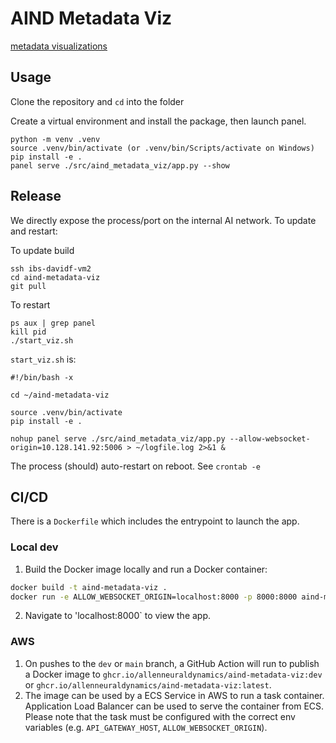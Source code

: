 # AIND Metadata Viz

[metadata visualizations](http://10.128.141.92:5007/app)

## Usage

Clone the repository and `cd` into the folder

Create a virtual environment and install the package, then launch panel.
```
python -m venv .venv
source .venv/bin/activate (or .venv/bin/Scripts/activate on Windows)
pip install -e .
panel serve ./src/aind_metadata_viz/app.py --show
```

## Release

We directly expose the process/port on the internal AI network. To update and restart:

To update build
```
ssh ibs-davidf-vm2
cd aind-metadata-viz
git pull
```

To restart
```
ps aux | grep panel
kill pid
./start_viz.sh
```

`start_viz.sh` is:
```
#!/bin/bash -x

cd ~/aind-metadata-viz

source .venv/bin/activate
pip install -e .

nohup panel serve ./src/aind_metadata_viz/app.py --allow-websocket-origin=10.128.141.92:5006 > ~/logfile.log 2>&1 &
```

The process (should) auto-restart on reboot. See `crontab -e`

## CI/CD
There is a `Dockerfile` which includes the entrypoint to launch the app.

### Local dev
1. Build the Docker image locally and run a Docker container:
```sh
docker build -t aind-metadata-viz .
docker run -e ALLOW_WEBSOCKET_ORIGIN=localhost:8000 -p 8000:8000 aind-metadata-viz
```
2. Navigate to 'localhost:8000` to view the app.

### AWS
1. On pushes to the `dev` or `main` branch, a GitHub Action will run to publish a Docker image to `ghcr.io/allenneuraldynamics/aind-metadata-viz:dev` or `ghcr.io/allenneuraldynamics/aind-metadata-viz:latest`.
2. The image can be used by a ECS Service in AWS to run a task container. Application Load Balancer can be used to serve the container from ECS. Please note that the task must be configured with the correct env variables (e.g. `API_GATEWAY_HOST`, `ALLOW_WEBSOCKET_ORIGIN`).